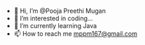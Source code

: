 - 👋 Hi, I’m @Pooja Preethi Mugan
- 👀 I’m interested in  coding...
- 🌱 I’m currently learning Java 
- 📫 How to reach me mppm167@gmail.com


